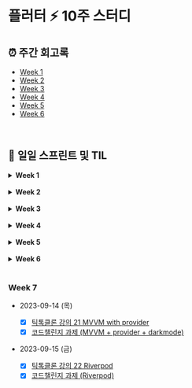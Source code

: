 # 플러터 ⚡️ 10주 스터디

## ⏰ 주간 회고록

- [Week 1](weeks/week1.md)
- [Week 2](weeks/week2.md)
- [Week 3](weeks/week3.md)
- [Week 4](weeks/week4.md)
- [Week 5](weeks/week5.md)
- [Week 6](weeks/week6.md)

<br>

## 📂 일일 스프린트 및 TIL

<details>
<summary><b>Week 1</b></summary>

- [2023-08-07 (월)](TIL/20230807.md)

  - [x] Dart 강의 0.0~1.7
  - [x] Flutter 설치

- [2023-08-08 (화)](TIL/20230808.md)

  - [x] Dart 강의 2.0~2.5
  - [x] 플러터 강의 예습

- [2023-08-09 (수)](TIL/20230809.md)

  - [x] Dart 강의 3.0~3.5
  - [x] 주간회고록 작성

</details>

<br>

<details>
<summary><b>Week 2</b></summary>

- [2023-08-10 (목)](TIL/20230810.md)

  - [x] Dart 강의 4.0~4.10

- [2023-08-11 (금)](dart/dictionary.dart)

  - [x] Dart Code Challenge (Dictionary)

- [2023-08-14 (월)](TIL/20230814.md)

  - [x] 플러터 강의 1.0~2.5
  - [x] 플러터 퀴즈 풀기

- [2023-08-15 (화)](TIL/20230815.md)

  - [x] 플러터 강의 3.0~3.9
  - [x] [플러터 코드 챌린지 과제 (UI Clone)](./ui_clone/README.md)

- [2023-08-16 (수)](TIL/20230816.md)

  - [x] 플러터 강의 4.0~4.4
  - [x] 주간회고록 작성

</details>

<br>

<details>
<summary><b>Week 3</b></summary>

- [2023-08-17 (목)](TIL/20230817.md)

  - [x] 플러터 강의 5.0~5.4
  - [x] [플러터 코드 챌린지 과제 (Pomodoro)](./pomodoro/README.md)

- [2023-08-18 (금)](TIL/20230818.md)

  - [x] 플러터 강의 6.0~6.18

- [2023-08-21 (월)](TIL/20230821.md)

  - [x] 틱톡클론 강의 3.0~4.2

- [2023-08-22 (화)](TIL/20230822.md)

  - [x] 틱톡클론 강의 4.3~4.9

- 2023-08-23 (수)

  - [x] [코드챌린지 과제 (onBoarding1)](./onboarding/README.md)
  - [x] [주간회고록 작성](weeks/week3.md)

</details>

<br>

<details>
<summary><b>Week 4</b></summary>

- 2023-08-25 (금)

  - [x] [틱톡클론 강의 5.1~5.4](TIL/20230825.md)
  - [x] [코드챌린지 과제 리팩토링 (onBoarding1)](./onboarding/README.md/#part-1)

- 2023-08-26 (토)

  - [x] [코드챌린지 과제 (onBoarding2)](./onboarding/README.md/#part-2)

- 2023-08-28 (월)

  - [x] [틱톡클론 강의 6.0~6.8](TIL/20230828.md)

- 2023-08-29 (화)

  - [x] [코드챌린지 과제 (Navigation Time)](./threads/README.md/#code-challenge-navigation-time)

- 2023-08-30 (수)

  - [x] [틱톡클론 강의 8.0~8.4](./TIL/20230830.md)
  - [x] [4주차 주간회고록 작성](./weeks/week4.md)
  - [x] [코드챌린지 과제 (Bottom Sheet)](./threads/README.md/#code-challenge-bottom-sheet)

</details>

<br>

<details>
<summary><b>Week 5</b></summary>

- 2023-08-31 (목)

  - [x] [코드챌린지 과제 (Write Screen)](./threads/README.md/#code-challenge-write-screen)

- 2023-09-02 (토)

  - [x] [코드챌린지 과제 (Search & Activity)](./threads/README.md/#code-challenge-search--acitivity)

- 2023-09-04 (월)

  - [x] [틱톡클론 강의 12 user profile](./TIL/tiktok_12_user_profile.md)
  - [x] [틱톡클론 강의 13 settings ](./TIL/tiktok_13_settings.md)

- 2023-09-05 (화)

  - [x] [코드챌린지 과제 (Profile and Settings)](./threads/README.md/#code-challenge-profile-and-settings)

</details>

<br>

<details>
<summary><b>Week 6</b></summary>

- 2023-09-07 (목)

  - [x] [5주차 주간회고록 작성](./weeks/week5.md)
  - [x] [틱톡클론 강의 19 video recording](./TIL/tiktok_19_video_recording.md)

- 2023-09-08 (금)

  - [x] [코드챌린지 과제 (Photos)](./threads/README.md/#code-challenge-photos)

- 2023-09-10 (일)

  - [x] [코드챌린지 과제 (Dark mode)](./threads/README.md/#code-challenge-dark-mode)

- 2023-09-11 (월)

  - [x] [틱톡클론 강의 18 Navigator2](./TIL/tiktok_18_navigator2.md)

- 2023-09-12 (화)

  - [x] [코드챌린지 과제 (Router migration)](./threads/README.md/#code-challenge-router-migration)

- 2023-09-13 (수)

  - [x] [틱톡클론 강의 20 Router](./TIL/tiktok_20_router.md)
  - [x] [틱톡클론 강의 20 State Management](./TIL/tiktok_20_state_management.md)
  - [x] 틱톡클론 퀴즈 풀기
  - [x] [코드챌린지 과제 리팩토링 (Router migration)](https://github.com/rigood/flutter-study/commit/fc71e821acf7b856e9b5f3892fe4d764273e547e#)
  - [x] [6주차 주간회고록 작성](./weeks/week6.md)

</details>

</br>

### Week 7

- 2023-09-14 (목)

  - [x] [틱톡클론 강의 21 MVVM with provider](./TIL/tiktok_21_mvvm_with_provider.md)
  - [x] [코드챌린지 과제 (MVVM + provider + darkmode)](./threads/README.md/#code-challenge-mvvm--provider--dark-mode)

- 2023-09-15 (금)
  - [x] [틱톡클론 강의 22 Riverpod](./TIL/tiktok_22_riverpod.md)
  - [x] [코드챌린지 과제 (Riverpod)](./threads/README.md/#code-challenge-riverpod)
